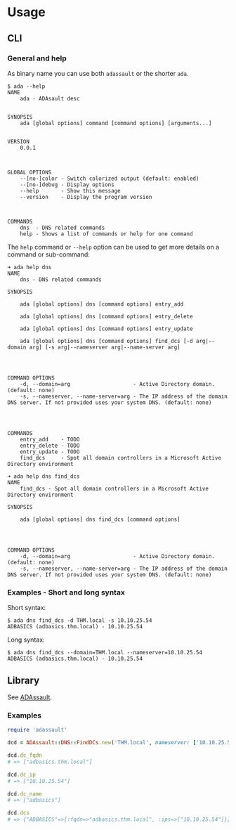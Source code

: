 # Usage

## CLI

### General and help

As binary name you can use both `adassault` or the shorter `ada`.

```plaintext
$ ada --help
NAME
    ada - ADAsault desc


SYNOPSIS
    ada [global options] command [command options] [arguments...]


VERSION
    0.0.1



GLOBAL OPTIONS
    --[no-]color - Switch colorized output (default: enabled)
    --[no-]debug - Display options
    --help       - Show this message
    --version    - Display the program version



COMMANDS
    dns  - DNS related commands
    help - Shows a list of commands or help for one command
```

The `help` command or `--help` option can be used to get more details on a command or sub-command:

```
➜ ada help dns
NAME
    dns - DNS related commands

SYNOPSIS

    ada [global options] dns [command options] entry_add

    ada [global options] dns [command options] entry_delete

    ada [global options] dns [command options] entry_update

    ada [global options] dns [command options] find_dcs [-d arg|--domain arg] [-s arg|--nameserver arg|--name-server arg]




COMMAND OPTIONS
    -d, --domain=arg                    - Active Directory domain. (default: none)
    -s, --nameserver, --name-server=arg - The IP address of the domain DNS server. If not provided uses your system DNS. (default: none)




COMMANDS
    entry_add    - TODO
    entry_delete - TODO
    entry_update - TODO
    find_dcs     - Spot all domain controllers in a Microsoft Active Directory environment

➜ ada help dns find_dcs
NAME
    find_dcs - Spot all domain controllers in a Microsoft Active Directory environment

SYNOPSIS

    ada [global options] dns find_dcs [command options]




COMMAND OPTIONS
    -d, --domain=arg                    - Active Directory domain. (default: none)
    -s, --nameserver, --name-server=arg - The IP address of the domain DNS server. If not provided uses your system DNS. (default: none)
```

### Examples - Short and long syntax

Short syntax:

```plaintext
$ ada dns find_dcs -d THM.local -s 10.10.25.54
ADBASICS (adbasics.thm.local) - 10.10.25.54
```

Long syntax:

```plaintext
$ ada dns find_dcs --domain=THM.local --nameserver=10.10.25.54
ADBASICS (adbasics.thm.local) - 10.10.25.54
```

## Library

See [ADAssault](https://noraj.github.io/ADAssault/yard/ADAssault/).

### Examples

```ruby
require 'adassault'

dcd = ADAssault::DNS::FindDCs.new('THM.local', nameserver: ['10.10.25.54'])

dcd.dc_fqdn
# => ["adbasics.thm.local"]

dcd.dc_ip
# => ["10.10.25.54"]

dcd.dc_name
# => ["adbasics"]

dcd.dcs
# => {"ADBASICS"=>{:fqdn=>"adbasics.thm.local", :ips=>["10.10.25.54"]}}
```
